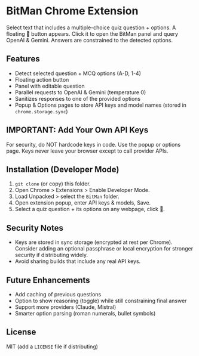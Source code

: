 # BitMan Chrome Extension

Select text that includes a multiple-choice quiz question + options. A floating 🤖 button appears. Click it to open the BitMan panel and query OpenAI & Gemini. Answers are constrained to the detected options.

## Features
- Detect selected question + MCQ options (A-D, 1-4)
- Floating action button
- Panel with editable question
- Parallel requests to OpenAI & Gemini (temperature 0)
- Sanitizes responses to one of the provided options
- Popup & Options pages to store API keys and model names (stored in `chrome.storage.sync`)

## IMPORTANT: Add Your Own API Keys
For security, do NOT hardcode keys in code. Use the popup or options page. Keys never leave your browser except to call provider APIs.

## Installation (Developer Mode)
1. `git clone` (or copy) this folder.
2. Open Chrome > Extensions > Enable Developer Mode.
3. Load Unpacked > select the `BitMan` folder.
4. Open extension popup, enter API keys & models, Save.
5. Select a quiz question + its options on any webpage, click 🤖.

## Security Notes
- Keys are stored in sync storage (encrypted at rest per Chrome). Consider adding an optional passphrase or local encryption for stronger security if distributing widely.
- Avoid sharing builds that include any real API keys.

## Future Enhancements
- Add caching of previous questions
- Option to show reasoning (toggle) while still constraining final answer
- Support more providers (Claude, Mistral)
- Smarter option parsing (roman numerals, bullet symbols)

## License
MIT (add a `LICENSE` file if distributing)
